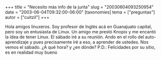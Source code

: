 +++
title = "Necesito más info de la junta"
slug = "20030604093250954"
date = "2003-06-04T09:32:00-06:00"
[taxonomies]
tema = ["preguntas"]
autor = ["cuitzil"]
+++

Hola amigos linuxeros. Soy profesor de Inglés acá en Guanajuato capital,
pero soy un entusiasta de Linux. Un amigo me prestó Knopix y me encantó
la idea de tener Linux. El sábado iré a su reunión. Ando en el rollo del
auto-aprendizaje y pues precisamente iré a eso, a aprender de ustedes.
Nos vemos el sábado. ¿A qué hora? y ¿en dónde? P.D.: Felicidades por su
sitio, es en realidad muy bueno

